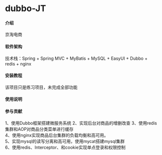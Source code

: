# dubbo-JT

#### 介绍
京淘电商

#### 软件架构
技术栈：Spring + Spring MVC + MyBatis + MySQL + EasyUI + Dubbo + redis + nginx


#### 安装教程

该项目只是练习项目，未完成全部功能

#### 使用说明



#### 参与贡献

1、使用Dubbo框架搭建微服务系统
2、实现后台对商品的增删改查
3、使用redis集群和AOP对商品分类菜单进行缓存<br />
4、使用nginx实现商品后台集群的负载均衡和高可用。<br/>
5、实现mysql的读写分离和高可用，使用mycat搭建mysql集群<br/>
6、使用redis、Interceptor、和cookie实现单点登录和权限控制<br />




